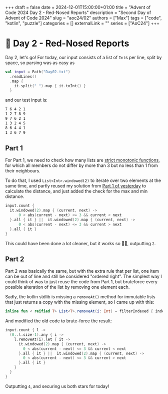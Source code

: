 +++
draft = false
date = 2024-12-01T15:00:00+01:00
title = "Advent of Code 2024 Day 2 - Red-Nosed Reports"
description = "Second Day of Advent of Code 2024"
slug = "aoc24/02"
authors = ["Max"]
tags = ["code", "kotlin", "puzzle"]
categories = []
externalLink = ""
series = ["AoC24"]
+++

# :red_circle: Day 2 - Red-Nosed Reports

Day 2, let's go! For today, our input consists of a list of `Int`s per line, split by space, so parsing was as easy as

```kotlin
val input = Path("Day02.txt")
  .readLines()
  .map {
    it.split(" ").map { it.toInt() }
  }
```

and our test input is:
```txt
7 6 4 2 1
1 2 7 8 9
9 7 6 2 1
1 3 2 4 5
8 6 4 4 1
1 3 6 7 9
```

## Part 1

For Part 1, we need to check how many lists are [strict monotonic functions](https://en.wikipedia.org/wiki/Monotonic_function),
for which all members do not differ by more than 3 but no less than 1 from their neighbours.

To do that, I used `List<Int>.windowed(2)` to iterate over two elements at the same time, and partly reused my solution 
from [Part 1 of yesterday](aoc24-01) to calculate the distance, and just added the check for the max and min distance.
```kotlin
input.count { 
  it.windowed(2).map { (current, next) ->
      0 < abs(current - next) <= 3 && current < next
  }.all { it } ||  it.windowed(2).map { (current, next) ->
      0 < abs(current - next) <= 3 && current > next
  }.all { it }
}
```

This could have been done a lot cleaner, but it works so 🤷‍♂️, outputting `2`.

## Part 2

Part 2 was basically the same, but with the extra rule that per list, one item can be out of line and still be considered 
"ordered right". The simplest way I could think of was to just reuse the code from Part 1, but bruteforce every possible 
alteration of the list by removing one element each. 

Sadly, the kotlin stdlib is missing a `removeAt()` method for immutable lists that just returns a copy with the missing 
element, so I came up with this:

```kotlin
inline fun < reified T> List<T>.removeAt(i: Int) = filterIndexed { index, _ -> index != i }
```

And modified the old code to brute-force the result:

```kotlin
input.count { l ->
  (0..l.size-1).any { i ->
    l.removeAt(i).let { it ->
      it.windowed(2).map { (current, next) ->
        0 < abs(current - next) <= 3 && current < next
      }.all { it } ||  it.windowed(2).map { (current, next) ->
        0 < abs(current - next) <= 3 && current > next
      }.all { it }
    }
  }
}
```

Outputting `4`, and securing us both stars for today!